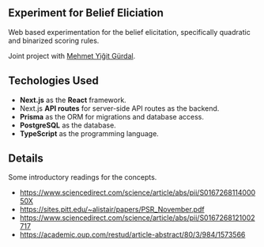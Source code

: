 ## Experiment for Belief Eliciation

Web based experimentation for the belief elicitation, specifically quadratic and binarized scoring rules.

Joint project with [Mehmet Yiğit Gürdal](https://econ.boun.edu.tr/mehmet-yigit-gurdal-0).

## Techologies Used

- **Next.js** as the **React** framework.
- Next.js **API routes** for server-side API routes as the backend.
- **Prisma** as the ORM for migrations and database access.
- **PostgreSQL** as the database.
- **TypeScript** as the programming language.

## Details

Some introductory readings for the concepts.

- https://www.sciencedirect.com/science/article/abs/pii/S016726811400050X
- https://sites.pitt.edu/~alistair/papers/PSR_November.pdf
- https://www.sciencedirect.com/science/article/abs/pii/S0167268121002717
- https://academic.oup.com/restud/article-abstract/80/3/984/1573566